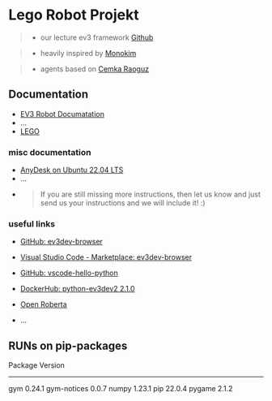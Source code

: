 # Lego Robot Projekt

> * our lecture ev3 framework [Github](https://github.com/DevArchitectMaster/reinforcement_learning_ev3_framework_student)   

> * heavily inspired by [Monokim](https://github.com/monokim/framework_tutorial)   

> * agents based on [Cemka Raoguz](https://github.com/cemkaraoguz/reinforcement-learning-an-introduction-second-edition/tree/main/IRL)


## Documentation

* [EV3 Robot Documatation](docs/EV3.md)
* ...
* [LEGO](docs/lego/)

### misc documentation

* [AnyDesk on Ubuntu 22.04 LTS](docs/misc/AnyDesk%20on%20Ubuntu%2022.04%20LTS.md)
* ...
* > If you are still missing more instructions, then let us know and just send us your instructions and we will include it! :)

### useful links

* [GitHub: ev3dev-browser](https://github.com/ev3dev/vscode-ev3dev-browser)
* [Visual Studio Code - Marketplace: ev3dev-browser](https://marketplace.visualstudio.com/items?itemName=ev3dev.ev3dev-browser)

* [GitHub: vscode-hello-python ](https://github.com/ev3dev/vscode-hello-python)

* [DockerHub: python-ev3dev2 2.1.0](https://pypi.org/project/python-ev3dev2/)

* [Open Roberta](https://lab.open-roberta.org/)

* ...


## RUNs on pip-packages
Package         Version
--------------- -------
gym             0.24.1
gym-notices     0.0.7
numpy           1.23.1
pip             22.0.4
pygame          2.1.2
